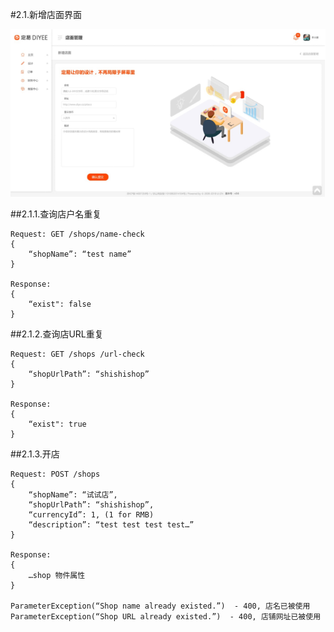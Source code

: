 #2.1.新增店面界面

![](2018-04-20-13-21-09.png)

##2.1.1.查询店户名重复
```
Request: GET /shops/name-check
{
	“shopName”: “test name”
}

Response:
{
	“exist": false
}
```

##2.1.2.查询店URL重复
```
Request: GET /shops /url-check
{
	“shopUrlPath”: “shishishop”
}

Response:
{
	“exist": true
}
```



##2.1.3.开店
```
Request: POST /shops
{
	“shopName”: “试试店”,
	“shopUrlPath”: “shishishop”, 
	“currencyId”: 1, (1 for RMB)
	“description”: “test test test test…”
}

Response:
{
	…shop 物件属性
}

ParameterException(“Shop name already existed.”)  - 400, 店名已被使用
ParameterException(“Shop URL already existed.”)  - 400, 店铺网址已被使用

```








